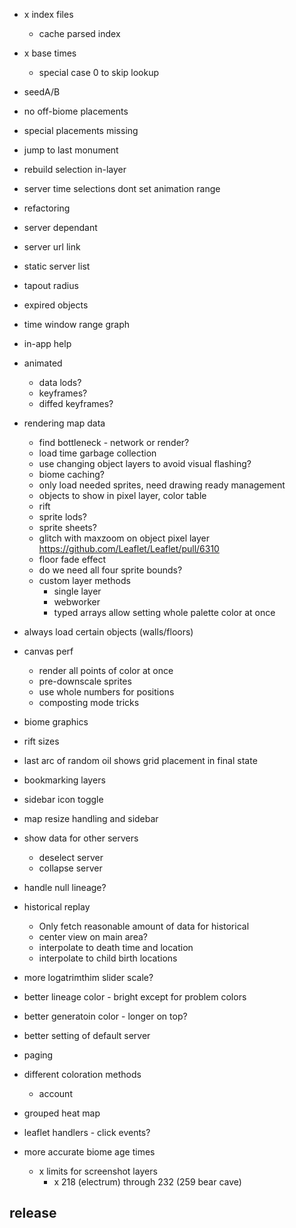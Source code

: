 - x index files
  - cache parsed index
- x base times
  - special case 0 to skip lookup
- seedA/B
- no off-biome placements
- special placements missing
- jump to last monument
- rebuild selection in-layer
- server time selections dont set animation range
- refactoring
- server dependant
- server url link
- static server list

- tapout radius
- expired objects
- time window range graph
- in-app help
- animated
  - data lods?
  - keyframes?
  - diffed keyframes?
- rendering map data
  - find bottleneck - network or render?
  - load time garbage collection
  - use changing object layers to avoid visual flashing?
  - biome caching?
  - only load needed sprites, need drawing ready management
  - objects to show in pixel layer, color table
  - rift
  - sprite lods?
  - sprite sheets?
  - glitch with maxzoom on object pixel layer https://github.com/Leaflet/Leaflet/pull/6310
  - floor fade effect
  - do we need all four sprite bounds?
  - custom layer methods
    - single layer
    - webworker
    - typed arrays allow setting whole palette color at once
- always load certain objects (walls/floors)
- canvas perf
  - render all points of color at once
  - pre-downscale sprites
  - use whole numbers for positions
  - composting mode tricks
- biome graphics
- rift sizes
- last arc of random oil shows grid placement in final state

- bookmarking layers
- sidebar icon toggle
- map resize handling and sidebar
- show data for other servers
  - deselect server
  - collapse server
- handle null lineage?
- historical replay
  - Only fetch reasonable amount of data for historical
  - center view on main area?
  - interpolate to death time and location
  - interpolate to child birth locations
- more logatrimthim slider scale?
- better lineage color - bright except for problem colors
- better generatoin color - longer on top?
- better setting of default server
- paging
- different coloration methods
  - account
- grouped heat map
- leaflet handlers - click events?
- more accurate biome age times

  - x limits for screenshot layers
    - x 218 (electrum) through 232 (259 bear cave)

## release
